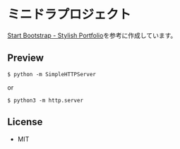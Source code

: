 # ミニドラプロジェクト

[Start Bootstrap - Stylish Portfolio](https://startbootstrap.com/template-overviews/stylish-portfolio/)を参考に作成しています。

## Preview

```
$ python -m SimpleHTTPServer
```

or

```
$ python3 -m http.server
```

## License

* MIT
